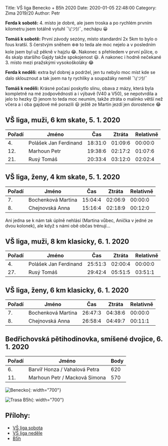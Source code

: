 Title: VŠ liga Benecko + B5h 2020
Date: 2020-01-05 22:48:00
Category: Zima 2019/20
Author: Petr

**Ferda k sobotě:** 4. místo je dobré, ale jsem troska a po rychlém prvním kilometru jsem totálně vytuhl ¯\\_(ツ)_/¯, nechápu 😀

**Tomáš k sobotě:** První závody sezóny, místo standardní 2x 5km to bylo o fous kratší. S čerstvým sněhem ❄️❄️ to teda ale moc nejelo a v posledním kole jsem byl už pěkně v hajzlu 😂. Nakonec s přehledem v první půlce, o 4s skalp staršího Gajdy takže spokojenost 😃. A nakonec i hodně nečekané 3. místo mezi pražskými vysokoškoláky 😂

**Ferda k neděli:** extra byl dobrej a podržel, jen tu nebylo moc míst kde se dalo sklouznout a tak jsem na ty rychlíky a soupažáky neměl ¯\\_(ツ)_/¯

**Tomáš k neděli:** Krásné počasí poskytlo slinu, obava z mázy, která byla kompletně na mé zodpovědnosti a i výbavě (V40 a V50), se nepotvrdila a jelo to hezky 😊 jenom to teda moc neumím, takže ztráta o malinko větší než včera a i oba gajdové mě porazili 😃 ještě ze Martin jezdí jen dorostence 😂

VŠ liga, muži, 6 km skate, 5. 1. 2020
-------------------------------------

| Pořadí | Jméno                 | Čas     | Ztráta  | Relativně |
|--------|-----------------------|---------|---------|-----------|
| 4.     | Polášek Jan Ferdinand | 18:31:0 | 01:09:6 | 00:00:0   |
| 12.    | Marhoun Petr          | 19:38:6 | 02:17:2 | 01:07:6   |
| 21.    | Rusý Tomáš            | 20:33:4 | 03:12:0 | 02:02:4   |

VŠ liga, ženy, 4 km skate, 5. 1. 2020
-------------------------------------

| Pořadí | Jméno              | Čas     | Ztráta  | Relativně |
|--------|--------------------|---------|---------|-----------|
| 7.     | Bochenková Martina | 15:04:4 | 02:06:9 | 00:00:0   |
| 8.     | Chejnovská Anna    | 15:16:4 | 02:18:9 | 00:12:0   |

Ani jedna se k nám tak úplně nehlásí (Martina vůbec, Anička v jedné ze dvou kolonek), ale když s námi obě občas trénují...

VŠ liga, muži, 8 km klasicky, 6. 1. 2020
----------------------------------------

| Pořadí | Jméno                 | Čas     | Ztráta  | Relativně |
|--------|-----------------------|---------|---------|-----------|
| 4.     | Polášek Jan Ferdinand | 25:51:3 | 02:00:4 | 00:00:0   |
| 27.    | Rusý Tomáš            | 29:42:4 | 05:51:5 | 03:51:1   |

VŠ liga, ženy, 6 km klasicky, 6. 1. 2020
----------------------------------------

| Pořadí | Jméno              | Čas     | Ztráta  | Relativně |
|--------|--------------------|---------|---------|-----------|
| 7.     | Bochenková Martina | 26:47:3 | 04:38:6 | 00:00:0   |
| 8.     | Chejnovská Anna    | 26:58:4 | 04:49:7 | 00:11:1   |

Bedřichovská pětihodinovka, smíšené dvojice, 6. 1. 2020
-------------------------------------------------------

| Pořadí | Jméno                         | Body |
|--------|-------------------------------|------|
| 6.     | Barvíř Honza / Vahalová Petra | 620  |
| 11.    | Marhoun Petr / Macková Simona | 570  |

![Benecko]({static}/static/zima-2019-20/benecko.jpeg){: width="700"}

![Trasa B5h]({static}/static/zima-2019-20/b5h.png){: width="700"}

Přílohy:
--------

- [VŠ liga sobota]({static}/static/zima-2019-20/benecko-vysledky-sobota-2020.pdf)
- [VŠ liga neděle]({static}/static/zima-2019-20/benecko-vysledky-nedele-2020.pdf)
- [B5h]({static}/static/zima-2019-20/vysledky-b5h-2020.pdf)
